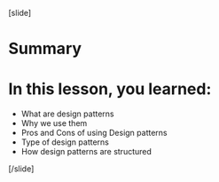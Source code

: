 [slide]

# Summary


# In this lesson, you learned:

- What are design patterns
- Why we use them
- Pros and Cons of using Design patterns
- Type of design patterns
- How design patterns are structured


[/slide]
